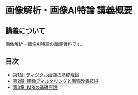 # 画像解析・画像AI特論 講義概要

## 講義について

画像解析・画像AI特論の講義資料です。

## 目次

*   [第1章: ディジタル画像の基礎理論](lecture01.md)
*   [第2章: 画像フィルタリングと画質改善技術](lecture02.md)
*   [第3章: MRIの基礎原理](lecture03.md)
